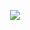 <p align="center">
  <img src="https://github.com/JosselynVera/Tarea_Navigation_Web/assets/151960853/162216b9-acf2-4449-82ba-b33032ab5910">
</p>
